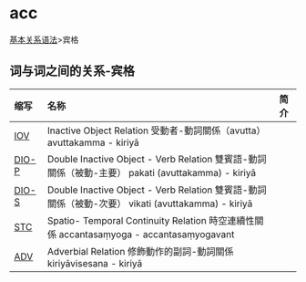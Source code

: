 # acc

[基本关系语法](basic-relation.md)&gt;宾格

## 词与词之间的关系-宾格

| 缩写 | 名称 | 简介 |
| :--- | :--- | :--- |
| [IOV](https://github.com/visuddhinanda/pali-handbook/tree/445724a7a0021ca3f6df989bb50093deb2243356/basic-relation/iov.md) | Inactive Object Relation 受動者-動詞關係（avutta） avuttakamma - kiriyā |  |
| [DIO-P](https://github.com/visuddhinanda/pali-handbook/tree/445724a7a0021ca3f6df989bb50093deb2243356/basic-relation/dio.md) | Double Inactive Object - Verb Relation 雙賓語-動詞關係（被動-主要） pakati \(avuttakamma\) - kiriyā |  |
| [DIO-S](https://github.com/visuddhinanda/pali-handbook/tree/445724a7a0021ca3f6df989bb50093deb2243356/basic-relation/dio.md) | Double Inactive Object - Verb Relation 雙賓語-動詞關係（被動-次要） vikati \(avuttakamma\) - kiriyā |  |
| [STC](https://github.com/visuddhinanda/pali-handbook/tree/445724a7a0021ca3f6df989bb50093deb2243356/basic-relation/stc.md) | Spatio- Temporal Continuity Relation 時空連續性關係 accantasaṃyoga - accantasaṃyogavant |  |
| [ADV](https://github.com/visuddhinanda/pali-handbook/tree/445724a7a0021ca3f6df989bb50093deb2243356/basic-relation/adv.md) | Adverbial Relation 修飾動作的副詞-動詞關係 kiriyāvisesana - kiriyā |  |

